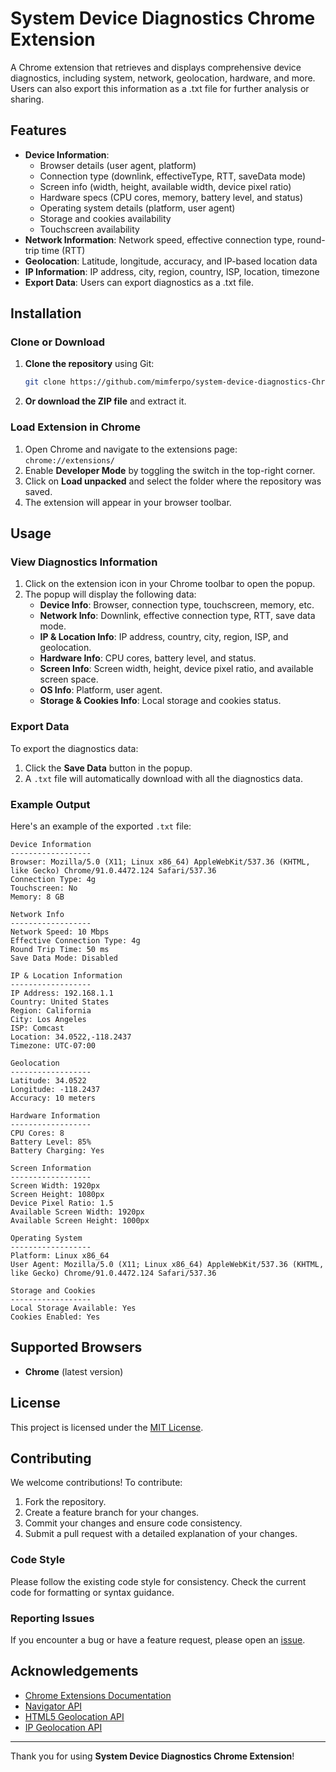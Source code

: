 # System Device Diagnostics Chrome Extension

A Chrome extension that retrieves and displays comprehensive device diagnostics, including system, network, geolocation, hardware, and more. Users can also export this information as a .txt file for further analysis or sharing.

## Features

- **Device Information**:
  - Browser details (user agent, platform)
  - Connection type (downlink, effectiveType, RTT, saveData mode)
  - Screen info (width, height, available width, device pixel ratio)
  - Hardware specs (CPU cores, memory, battery level, and status)
  - Operating system details (platform, user agent)
  - Storage and cookies availability
  - Touchscreen availability
- **Network Information**: Network speed, effective connection type, round-trip time (RTT)
- **Geolocation**: Latitude, longitude, accuracy, and IP-based location data
- **IP Information**: IP address, city, region, country, ISP, location, timezone
- **Export Data**: Users can export diagnostics as a .txt file.

## Installation

### Clone or Download

1. **Clone the repository** using Git:
   ```bash
   git clone https://github.com/mimferpo/system-device-diagnostics-Chrme-extension.git
   ```

2. **Or download the ZIP file** and extract it.

### Load Extension in Chrome

1. Open Chrome and navigate to the extensions page: `chrome://extensions/`
2. Enable **Developer Mode** by toggling the switch in the top-right corner.
3. Click on **Load unpacked** and select the folder where the repository was saved.
4. The extension will appear in your browser toolbar.

## Usage

### View Diagnostics Information

1. Click on the extension icon in your Chrome toolbar to open the popup.
2. The popup will display the following data:
   - **Device Info**: Browser, connection type, touchscreen, memory, etc.
   - **Network Info**: Downlink, effective connection type, RTT, save data mode.
   - **IP & Location Info**: IP address, country, city, region, ISP, and geolocation.
   - **Hardware Info**: CPU cores, battery level, and status.
   - **Screen Info**: Screen width, height, device pixel ratio, and available screen space.
   - **OS Info**: Platform, user agent.
   - **Storage & Cookies Info**: Local storage and cookies status.

### Export Data

To export the diagnostics data:
1. Click the **Save Data** button in the popup.
2. A `.txt` file will automatically download with all the diagnostics data.

### Example Output

Here's an example of the exported `.txt` file:

```
Device Information
------------------
Browser: Mozilla/5.0 (X11; Linux x86_64) AppleWebKit/537.36 (KHTML, like Gecko) Chrome/91.0.4472.124 Safari/537.36
Connection Type: 4g
Touchscreen: No
Memory: 8 GB

Network Info
------------------
Network Speed: 10 Mbps
Effective Connection Type: 4g
Round Trip Time: 50 ms
Save Data Mode: Disabled

IP & Location Information
------------------
IP Address: 192.168.1.1
Country: United States
Region: California
City: Los Angeles
ISP: Comcast
Location: 34.0522,-118.2437
Timezone: UTC-07:00

Geolocation
------------------
Latitude: 34.0522
Longitude: -118.2437
Accuracy: 10 meters

Hardware Information
------------------
CPU Cores: 8
Battery Level: 85%
Battery Charging: Yes

Screen Information
------------------
Screen Width: 1920px
Screen Height: 1080px
Device Pixel Ratio: 1.5
Available Screen Width: 1920px
Available Screen Height: 1000px

Operating System
------------------
Platform: Linux x86_64
User Agent: Mozilla/5.0 (X11; Linux x86_64) AppleWebKit/537.36 (KHTML, like Gecko) Chrome/91.0.4472.124 Safari/537.36

Storage and Cookies
------------------
Local Storage Available: Yes
Cookies Enabled: Yes
```

## Supported Browsers

- **Chrome** (latest version)

## License

This project is licensed under the [MIT License](LICENSE).

## Contributing

We welcome contributions! To contribute:

1. Fork the repository.
2. Create a feature branch for your changes.
3. Commit your changes and ensure code consistency.
4. Submit a pull request with a detailed explanation of your changes.

### Code Style

Please follow the existing code style for consistency. Check the current code for formatting or syntax guidance.

### Reporting Issues

If you encounter a bug or have a feature request, please open an [issue](https://github.com/mimferpo/system-device-diagnostics-Chrme-extension/issues).

## Acknowledgements

- [Chrome Extensions Documentation](https://developer.chrome.com/docs/extensions/)
- [Navigator API](https://developer.mozilla.org/en-US/docs/Web/API/Navigator)
- [HTML5 Geolocation API](https://developer.mozilla.org/en-US/docs/Web/API/Geolocation_API)
- [IP Geolocation API](https://ipinfo.io/)

---

Thank you for using **System Device Diagnostics Chrome Extension**!
